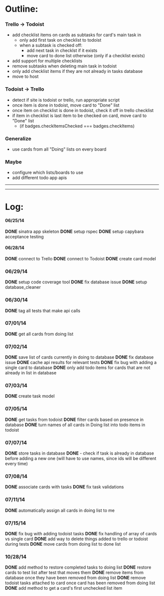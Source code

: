 # Outline:

### Trello -> Todoist
- add checklist items on cards as subtasks for card's main task in 
	- only add first task on checklist to todoist
	- when a subtask is checked off:
		- add next task in checklst if it exists
		- move card to done list otherwise (only if a checklist exists)
- add support for multiple checklists
- remove subtasks when deleting main task in todoist
- only add checklist items if they are not already in tasks database
- move to host

### Todoist -> Trello 
- detect if site is todoist or trello, run appropriate script
- once item is done in todoist, move card to "Done" list
- once item on checklist is done in todoist, check it off in trello checklist
- if item in checklist is last item to be checked on card, move card to "Done" list
  - (if badges.checkItemsChecked === badges.checkItems) 

### Generalize 
- use cards from all "Doing" lists on every board

### Maybe
- configure which lists/boards to use
- add different todo app apis 


_______________________________________________________________________________
_______________________________________________________________________________

# Log:

#### 06/25/14 
__DONE__ sinatra app skeleton
__DONE__ setup rspec
__DONE__ setup capybara acceptance testing 

#### 06/28/14
__DONE__ connect to Trello
__DONE__ connect to Todoist
__DONE__ create card model

### 06/29/14
__DONE__ setup code coverage tool
__DONE__ fix database issue 
__DONE__ setup database_cleaner

### 06/30/14
__DONE__ tag all tests that make api calls

### 07/01/14
__DONE__ get all cards from doing list

### 07/02/14
__DONE__ save list of cards currently in doing to database
__DONE__ fix database issue
__DONE__ cache api results for relevant tests
__DONE__ fix bug with adding a single card to database
__DONE__ only add todo items for cards that are not already in list in database

### 07/03/14
__DONE__ create task model

### 07/05/14
__DONE__ get tasks from todoist
__DONE__ filter cards based on presence in database
__DONE__ turn names of all cards in Doing list into todo items in todoist

### 07/07/14
__DONE__ store tasks in database
__DONE__ - check if task is already in database before adding a new one (will have to use
            names, since ids will be different every time)

### 07/08/14
__DONE__ associate cards with tasks
__DONE__ fix task validations

### 07/11/14
__DONE__ automatically assign all cards in doing list to me

### 07/15/14
__DONE__ fix bug with adding todoist tasks
__DONE__ fix handling of array of cards vs single card
__DONE__ add way to delete things added to trello or todoist during tests
__DONE__ move cards from doing list to done list

### 10/28/14
__DONE__ add method to restore completed tasks to doing list
__DONE__ restore cards to test list after test that moves them
__DONE__ remove items from database once they have been removed from doing list
__DONE__ remove todoist tasks attached to card once card has been removed from doing list
__DONE__ add method to get a card's first unchecked list item 


